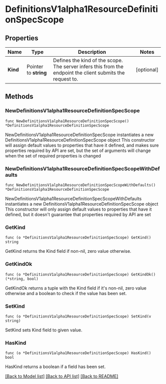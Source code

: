 # DefinitionsV1alpha1ResourceDefinitionSpecScope

## Properties

Name | Type | Description | Notes
------------ | ------------- | ------------- | -------------
**Kind** | Pointer to **string** | Defines the kind of the scope. The server infers this from the endpoint the client submits the request to. | [optional] 

## Methods

### NewDefinitionsV1alpha1ResourceDefinitionSpecScope

`func NewDefinitionsV1alpha1ResourceDefinitionSpecScope() *DefinitionsV1alpha1ResourceDefinitionSpecScope`

NewDefinitionsV1alpha1ResourceDefinitionSpecScope instantiates a new DefinitionsV1alpha1ResourceDefinitionSpecScope object
This constructor will assign default values to properties that have it defined,
and makes sure properties required by API are set, but the set of arguments
will change when the set of required properties is changed

### NewDefinitionsV1alpha1ResourceDefinitionSpecScopeWithDefaults

`func NewDefinitionsV1alpha1ResourceDefinitionSpecScopeWithDefaults() *DefinitionsV1alpha1ResourceDefinitionSpecScope`

NewDefinitionsV1alpha1ResourceDefinitionSpecScopeWithDefaults instantiates a new DefinitionsV1alpha1ResourceDefinitionSpecScope object
This constructor will only assign default values to properties that have it defined,
but it doesn't guarantee that properties required by API are set

### GetKind

`func (o *DefinitionsV1alpha1ResourceDefinitionSpecScope) GetKind() string`

GetKind returns the Kind field if non-nil, zero value otherwise.

### GetKindOk

`func (o *DefinitionsV1alpha1ResourceDefinitionSpecScope) GetKindOk() (*string, bool)`

GetKindOk returns a tuple with the Kind field if it's non-nil, zero value otherwise
and a boolean to check if the value has been set.

### SetKind

`func (o *DefinitionsV1alpha1ResourceDefinitionSpecScope) SetKind(v string)`

SetKind sets Kind field to given value.

### HasKind

`func (o *DefinitionsV1alpha1ResourceDefinitionSpecScope) HasKind() bool`

HasKind returns a boolean if a field has been set.


[[Back to Model list]](../README.md#documentation-for-models) [[Back to API list]](../README.md#documentation-for-api-endpoints) [[Back to README]](../README.md)


